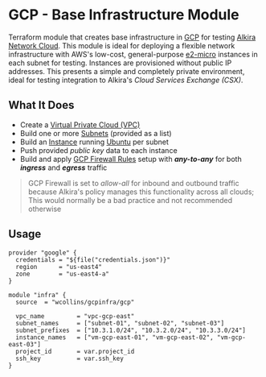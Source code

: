 # GCP - Base Infrastructure Module
Terraform module that creates base infrastructure in [GCP](https://cloud.google.com/) for testing [Alkira Network Cloud](https://www.alkira.com/). This module is ideal for deploying a flexible network infrastructure with AWS's low-cost, general-purpose [e2-micro](https://cloud.google.com/compute/docs/machine-types#e2_shared-core_machine_types) instances in each subnet for testing. Instances are provisioned without public IP addresses. This presents a simple and completely private environment, ideal for testing integration to Alkira's _Cloud Services Exchange (CSX)_.

## What It Does
- Create a [Virtual Private Cloud (VPC)](https://cloud.google.com/vpc)
- Build one or more [Subnets](https://cloud.google.com/vpc/docs/vpc#manually_created_subnet_ip_ranges) (provided as a list)
- Build an [Instance](https://cloud.google.com/compute/docs/instances) running [Ubuntu](https://ubuntu.com/) per subnet
- Push provided _public key_ data to each instance
- Build and apply [GCP Firewall Rules](https://cloud.google.com/vpc/docs/firewalls) setup with **_any-to-any_** for both **_ingress_** and **_egress_** traffic
> GCP Firewall is set to _allow-all_ for inbound and outbound traffic because Alkira's policy manages this functionality across all clouds; This would normally be a bad practice and not recommended otherwise

## Usage
```hcl
provider "google" {
  credentials = "${file("credentials.json")}"
  region      = "us-east4"
  zone        = "us-east4-a"
}

module "infra" {
  source  = "wcollins/gcpinfra/gcp"

  vpc_name         = "vpc-gcp-east"
  subnet_names     = ["subnet-01", "subnet-02", "subnet-03"]
  subnet_prefixes  = ["10.3.1.0/24", "10.3.2.0/24", "10.3.3.0/24"]
  instance_names   = ["vm-gcp-east-01", "vm-gcp-east-02", "vm-gcp-east-03"]
  project_id       = var.project_id
  ssh_key          = var.ssh_key
}
```
